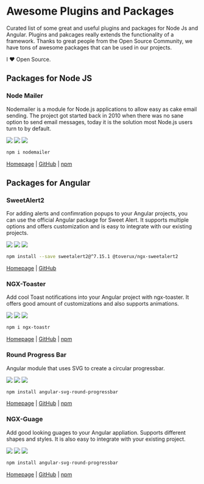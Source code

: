 # Awesome Plugins and Packages
Curated list of some great and useful plugins and packages for Node Js and Angular. Plugins and pakcages really extends the functionality of a framework. Thanks to great people from the Open Source Community, we have tons of awesome packages that can be used in our projects.

I ❤️️ Open Source.

## Packages for Node JS

### Node Mailer
Nodemailer is a module for Node.js applications to allow easy as cake email sending. The project got started back in 2010 when there was no sane option to send email messages, today it is the solution most Node.js users turn to by default.  

![](https://img.shields.io/npm/dm/nodemailer.svg?style=flat-square) ![](https://img.shields.io/bundlephobia/minzip/nodemailer.svg?style=flat-square)  ![](https://img.shields.io/github/stars/nodemailer/nodemailer.svg?style=flat-square)

```bash
npm i nodemailer
```

[Homepage](https://nodemailer.com/about/) | [GitHub](https://github.com/nodemailer/nodemailer) | [npm](https://www.npmjs.com/package/nodemailer)

## Packages for Angular

### SweetAlert2
For adding alerts and confimration popups to your Angular projects, you can use the official Angular package for Sweet Alert.
It supports multiple options and offers customization and is easy to integrate with our existing projects.  

![](https://img.shields.io/npm/dm/@toverux/ngx-sweetalert2.svg?style=flat-square) ![](https://img.shields.io/bundlephobia/minzip/@toverux/ngx-sweetalert2.svg?style=flat-square)  ![](https://img.shields.io/github/stars/sweetalert2/ngx-sweetalert2.svg?style=flat-square)

```bash
npm install --save sweetalert2@^7.15.1 @toverux/ngx-sweetalert2
```
[Homepage](https://sweetalert2.github.io/) | [GitHub](https://github.com/sweetalert2/ngx-sweetalert2)


### NGX-Toaster
Add cool Toast notifications into your Angular project with ngx-toaster. It offers good amount of customizations and also supports animations.  

![](https://img.shields.io/npm/dm/ngx-toastr.svg?style=flat-square) ![](https://img.shields.io/bundlephobia/minzip/ngx-toastr.svg?style=flat-square)  ![](https://img.shields.io/github/stars/scttcper/ngx-toastr.svg?style=flat-square)

```bash
npm i ngx-toastr
```

[Homepage](https://scttcper.github.io/ngx-toastr/) | [GitHub](https://github.com/scttcper/ngx-toastr/) | [npm](https://www.npmjs.com/package/ngx-toastr)

### Round Progress Bar
Angular module that uses SVG to create a circular progressbar.  

![](https://img.shields.io/npm/dm/angular-svg-round-progressbar.svg?style=flat-square)  ![](https://img.shields.io/bundlephobia/minzip/angular-svg-round-progressbar.svg?style=flat-square)  ![](https://img.shields.io/github/stars/crisbeto/angular-svg-round-progressbar.svg?style=flat-square)

```bash
npm install angular-svg-round-progressbar
```

[Homepage](http://crisbeto.github.io/angular-svg-round-progressbar/) | [GitHub](https://github.com/crisbeto/angular-svg-round-progressbar) | [npm](https://www.npmjs.com/package/angular-svg-round-progressbar)

### NGX-Guage
Add good looking guages to your Angular appliation. Supports different shapes and styles. It is also easy to integrate with your existing project.

![](https://img.shields.io/npm/dm/ngx-gauge.svg?style=flat-square)  ![](https://img.shields.io/bundlephobia/minzip/ngx-gauge.svg?style=flat-square)  ![](https://img.shields.io/github/stars/ashish-chopra/ngx-gauge.svg?style=flat-square)

```bash
npm install angular-svg-round-progressbar
```

[Homepage](https://ashish-chopra.github.io/ngx-gauge) | [GitHub](https://github.com/ashish-chopra/ngx-gauge) | [npm](https://www.npmjs.com/package/ngx-gauge)
